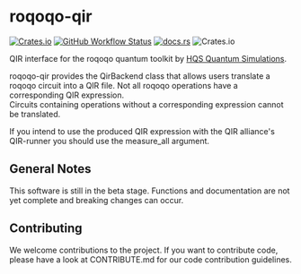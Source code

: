 
# roqoqo-qir

[![Crates.io](https://img.shields.io/crates/v/roqoqo-qir)](https://crates.io/crates/roqoqo-qir)
[![GitHub Workflow Status](https://github.com/HQSquantumsimulations/qoqo_qir/workflows/ci_tests/badge.svg)](https://github.com/HQSquantumsimulations/qoqo_qir/actions)
[![docs.rs](https://img.shields.io/docsrs/roqoqo-qir)](https://docs.rs/roqoqo-qir/)
![Crates.io](https://img.shields.io/crates/l/roqoqo-qir)

QIR interface for the roqoqo quantum toolkit by [HQS Quantum Simulations](https://quantumsimulations.de).

roqoqo-qir provides the QirBackend class that allows users translate a roqoqo circuit into a QIR file.
Not all roqoqo operations have a corresponding QIR expression.  
Circuits containing operations without a corresponding expression cannot be translated.

If you intend to use the produced QIR expression with the QIR alliance's QIR-runner you should use the measure_all argument.

## General Notes

This software is still in the beta stage. Functions and documentation are not yet complete and breaking changes can occur.

## Contributing

We welcome contributions to the project. If you want to contribute code, please have a look at CONTRIBUTE.md for our code contribution guidelines.
